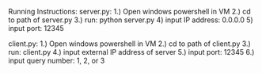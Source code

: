 Running Instructions:
server.py:
1.) Open windows powershell in VM
2.) cd to path of server.py
3.) run: python server.py
4) input IP address: 0.0.0.0
5) input port: 12345

client.py:
1.) Open windows powershell in VM
2.) cd to path of client.py
3.) run: client.py
4.) input external IP address of server
5.) input port: 12345
6.) input query number: 1, 2, or 3


